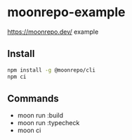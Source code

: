# moonrepo-example

https://moonrepo.dev/ example

## Install

```sh
npm install -g @moonrepo/cli
npm ci
```

## Commands

- moon run :build
- moon run :typecheck
- moon ci
